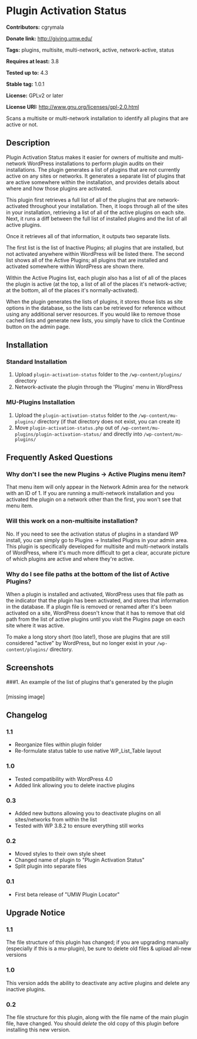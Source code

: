 # Plugin Activation Status #
**Contributors:** cgrymala

**Donate link:** http://giving.umw.edu/

**Tags:** plugins, multisite, multi-network, active, network-active, status

**Requires at least:** 3.8

**Tested up to:** 4.3

**Stable tag:** 1.0.1

**License:** GPLv2 or later

**License URI:** http://www.gnu.org/licenses/gpl-2.0.html


Scans a multisite or multi-network installation to identify all plugins that are active or not.

## Description ##

Plugin Activation Status makes it easier for owners of multisite and multi-network WordPress installations to perform plugin audits on their installations. The plugin generates a list of plugins that are not currently active on any sites or networks. It generates a separate list of plugins that are active somewhere within the installation, and provides details about where and how those plugins are activated.

This plugin first retrieves a full list of all of the plugins that are network-activated throughout your installation. Then, it loops through all of the sites in your installation, retrieving a list of all of the active plugins on each site. Next, it runs a diff between the full list of installed plugins and the list of all active plugins.

Once it retrieves all of that information, it outputs two separate lists.

The first list is the list of Inactive Plugins; all plugins that are installed, but not activated anywhere within WordPress will be listed there. The second list shows all of the Active Plugins; all plugins that are installed and activated somewhere within WordPress are shown there.

Within the Active Plugins list, each plugin also has a list of all of the places the plugin is active (at the top, a list of all of the places it's network-active; at the bottom, all of the places it's normally-activated).

When the plugin generates the lists of plugins, it stores those lists as site options in the database, so the lists can be retrieved for reference without using any additional server resources. If you would like to remove those cached lists and generate new lists, you simply have to click the Continue button on the admin page.

## Installation ##

### Standard Installation ###

1. Upload `plugin-activation-status` folder to the `/wp-content/plugins/` directory
1. Network-activate the plugin through the 'Plugins' menu in WordPress

### MU-Plugins Installation ###

1. Upload the `plugin-activation-status` folder to the `/wp-content/mu-plugins/` directory (if that directory does not exist, you can create it)
1. Move `plugin-activation-status.php` out of `/wp-content/mu-plugins/plugin-activation-status/` and directly into `/wp-content/mu-plugins/`

## Frequently Asked Questions ##

### Why don't I see the new Plugins -> Active Plugins menu item? ###

That menu item will only appear in the Network Admin area for the network with an ID of 1. If you are running a multi-network installation and you activated the plugin on a network other than the first, you won't see that menu item.

### Will this work on a non-multisite installation? ###

No. If you need to see the activation status of plugins in a standard WP install, you can simply go to Plugins -> Installed Plugins in your admin area. This plugin is specifically developed for multisite and multi-network installs of WordPress, where it's much more difficult to get a clear, accurate picture of which plugins are active and where they're active.

### Why do I see file paths at the bottom of the list of Active Plugins? ###

When a plugin is installed and activated, WordPress uses that file path as the indicator that the plugin has been activated, and stores that information in the database. If a plugin file is removed or renamed after it's been activated on a site, WordPress doesn't know that it has to remove that old path from the list of active plugins until you visit the Plugins page on each site where it was active.

To make a long story short (too late!), those are plugins that are still considered "active" by WordPress, but no longer exist in your `/wp-content/plugins/` directory.

## Screenshots ##

###1. An example of the list of plugins that's generated by the plugin
###
[missing image]


## Changelog ##

### 1.1 ###
* Reorganize files within plugin folder
* Re-formulate status table to use native WP_List_Table layout

### 1.0 ###
* Tested compatibility with WordPress 4.0
* Added link allowing you to delete inactive plugins

### 0.3 ###
* Added new buttons allowing you to deactivate plugins on all sites/networks from within the list
* Tested with WP 3.8.2 to ensure everything still works

### 0.2 ###
* Moved styles to their own style sheet
* Changed name of plugin to "Plugin Activation Status"
* Split plugin into separate files

### 0.1 ###
* First beta release of "UMW Plugin Locator"

## Upgrade Notice ##

### 1.1 ###
The file structure of this plugin has changed; if you are upgrading manually (especially if this is a mu-plugin), be sure to delete old files & upload all-new versions

### 1.0 ###
This version adds the ability to deactivate any active plugins and delete any inactive plugins.

### 0.2 ###
The file structure for this plugin, along with the file name of the main plugin file, have changed. You should *delete* the old copy of this plugin before installing this new version.
